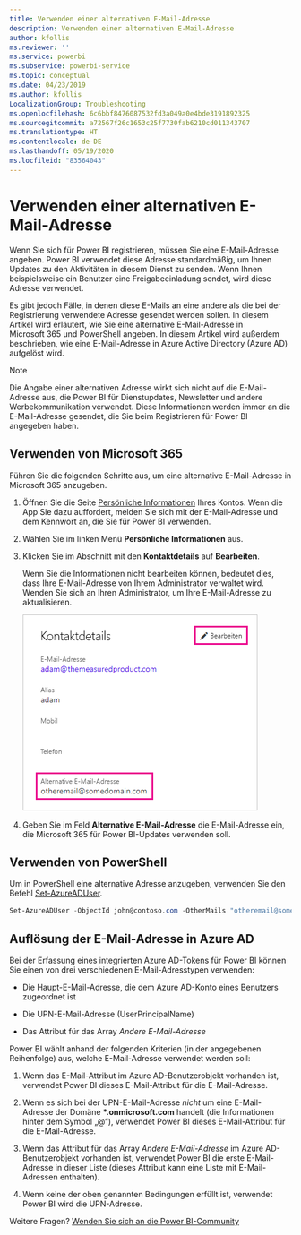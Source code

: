 ```yaml
---
title: Verwenden einer alternativen E-Mail-Adresse
description: Verwenden einer alternativen E-Mail-Adresse
author: kfollis
ms.reviewer: ''
ms.service: powerbi
ms.subservice: powerbi-service
ms.topic: conceptual
ms.date: 04/23/2019
ms.author: kfollis
LocalizationGroup: Troubleshooting
ms.openlocfilehash: 6c6bbf8476087532fd3a049a0e4bde3191892325
ms.sourcegitcommit: a72567f26c1653c25f7730fab6210cd011343707
ms.translationtype: HT
ms.contentlocale: de-DE
ms.lasthandoff: 05/19/2020
ms.locfileid: "83564043"
---
```

# <a name="use-an-alternate-email-address"></a>Verwenden einer alternativen E-Mail-Adresse

Wenn Sie sich für Power BI registrieren, müssen Sie eine E-Mail-Adresse angeben. Power BI verwendet diese Adresse standardmäßig, um Ihnen Updates zu den Aktivitäten in diesem Dienst zu senden. Wenn Ihnen beispielsweise ein Benutzer eine Freigabeeinladung sendet, wird diese Adresse verwendet.

Es gibt jedoch Fälle, in denen diese E-Mails an eine andere als die bei der Registrierung verwendete Adresse gesendet werden sollen. In diesem Artikel wird erläutert, wie Sie eine alternative E-Mail-Adresse in Microsoft 365 und PowerShell angeben. In diesem Artikel wird außerdem beschrieben, wie eine E-Mail-Adresse in Azure Active Directory (Azure AD) aufgelöst wird.

> [!NOTE]
> Die Angabe einer alternativen Adresse wirkt sich nicht auf die E-Mail-Adresse aus, die Power BI für Dienstupdates, Newsletter und andere Werbekommunikation verwendet. Diese Informationen werden immer an die E-Mail-Adresse gesendet, die Sie beim Registrieren für Power BI angegeben haben.

## <a name="use-microsoft-365"></a>Verwenden von Microsoft 365

Führen Sie die folgenden Schritte aus, um eine alternative E-Mail-Adresse in Microsoft 365 anzugeben.

1. Öffnen Sie die Seite [Persönliche Informationen](https://portal.office.com/account/#personalinfo) Ihres Kontos. Wenn die App Sie dazu auffordert, melden Sie sich mit der E-Mail-Adresse und dem Kennwort an, die Sie für Power BI verwenden.

1. Wählen Sie im linken Menü **Persönliche Informationen** aus.

1. Klicken Sie im Abschnitt mit den **Kontaktdetails** auf **Bearbeiten**.

    Wenn Sie die Informationen nicht bearbeiten können, bedeutet dies, dass Ihre E-Mail-Adresse von Ihrem Administrator verwaltet wird. Wenden Sie sich an Ihren Administrator, um Ihre E-Mail-Adresse zu aktualisieren.

    ![Kontaktdetails](media/service-admin-alternate-email-address-for-power-bi/contact-details.png)

1. Geben Sie im Feld **Alternative E-Mail-Adresse** die E-Mail-Adresse ein, die Microsoft 365 für Power BI-Updates verwenden soll.

## <a name="use-powershell"></a>Verwenden von PowerShell

Um in PowerShell eine alternative Adresse anzugeben, verwenden Sie den Befehl [Set-AzureADUser](/powershell/module/azuread/set-azureaduser/).

```powershell
Set-AzureADUser -ObjectId john@contoso.com -OtherMails "otheremail@somedomain.com"
```

## <a name="email-address-resolution-in-azure-ad"></a>Auflösung der E-Mail-Adresse in Azure AD

Bei der Erfassung eines integrierten Azure AD-Tokens für Power BI können Sie einen von drei verschiedenen E-Mail-Adresstypen verwenden:

* Die Haupt-E-Mail-Adresse, die dem Azure AD-Konto eines Benutzers zugeordnet ist

* Die UPN-E-Mail-Adresse (UserPrincipalName)

* Das Attribut für das Array *Andere E-Mail-Adresse*

Power BI wählt anhand der folgenden Kriterien (in der angegebenen Reihenfolge) aus, welche E-Mail-Adresse verwendet werden soll:

1. Wenn das E-Mail-Attribut im Azure AD-Benutzerobjekt vorhanden ist, verwendet Power BI dieses E-Mail-Attribut für die E-Mail-Adresse.

1. Wenn es sich bei der UPN-E-Mail-Adresse *nicht* um eine E-Mail-Adresse der Domäne **\*.onmicrosoft.com** handelt (die Informationen hinter dem Symbol „\@“), verwendet Power BI dieses E-Mail-Attribut für die E-Mail-Adresse.

1. Wenn das Attribut für das Array *Andere E-Mail-Adresse* im Azure AD-Benutzerobjekt vorhanden ist, verwendet Power BI die erste E-Mail-Adresse in dieser Liste (dieses Attribut kann eine Liste mit E-Mail-Adressen enthalten).

1. Wenn keine der oben genannten Bedingungen erfüllt ist, verwendet Power BI wird die UPN-Adresse.

Weitere Fragen? [Wenden Sie sich an die Power BI-Community](https://community.powerbi.com/)